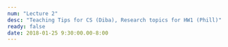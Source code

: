 ```yaml
---
num: "Lecture 2"
desc: "Teaching Tips for CS (Diba), Research topics for HW1 (Phill)"
ready: false
date: 2018-01-25 9:30:00.00-8:00
---
```


